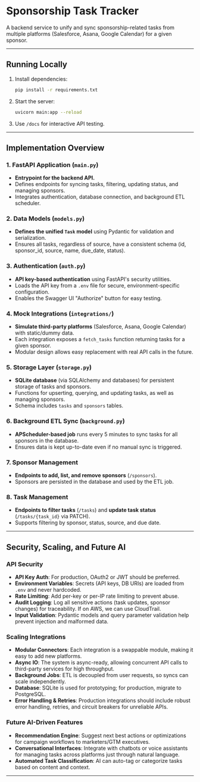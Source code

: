 # Sponsorship Task Tracker

A backend service to unify and sync sponsorship-related tasks from multiple platforms (Salesforce, Asana, Google Calendar) for a given sponsor.

---

## Running Locally

1. Install dependencies:
   ```bash
   pip install -r requirements.txt
   ```
2. Start the server:
   ```bash
   uvicorn main:app --reload
   ```
3. Use `/docs` for interactive API testing.

---

## Implementation Overview

### 1. FastAPI Application (`main.py`)
- **Entrypoint for the backend API.**
- Defines endpoints for syncing tasks, filtering, updating status, and managing sponsors.
- Integrates authentication, database connection, and background ETL scheduler.

### 2. Data Models (`models.py`)
- **Defines the unified `Task` model** using Pydantic for validation and serialization.
- Ensures all tasks, regardless of source, have a consistent schema (id, sponsor_id, source, name, due_date, status).

### 3. Authentication (`auth.py`)
- **API key-based authentication** using FastAPI's security utilities.
- Loads the API key from a `.env` file for secure, environment-specific configuration.
- Enables the Swagger UI "Authorize" button for easy testing.

### 4. Mock Integrations (`integrations/`)
- **Simulate third-party platforms** (Salesforce, Asana, Google Calendar) with static/dummy data.
- Each integration exposes a `fetch_tasks` function returning tasks for a given sponsor.
- Modular design allows easy replacement with real API calls in the future.

### 5. Storage Layer (`storage.py`)
- **SQLite database** (via SQLAlchemy and databases) for persistent storage of tasks and sponsors.
- Functions for upserting, querying, and updating tasks, as well as managing sponsors.
- Schema includes `tasks` and `sponsors` tables.

### 6. Background ETL Sync (`background.py`)
- **APScheduler-based job** runs every 5 minutes to sync tasks for all sponsors in the database.
- Ensures data is kept up-to-date even if no manual sync is triggered.

### 7. Sponsor Management
- **Endpoints to add, list, and remove sponsors** (`/sponsors`).
- Sponsors are persisted in the database and used by the ETL job.

### 8. Task Management
- **Endpoints to filter tasks** (`/tasks`) and **update task status** (`/tasks/{task_id}` via PATCH).
- Supports filtering by sponsor, status, source, and due date.

---

## Security, Scaling, and Future AI

### API Security
- **API Key Auth**: For production, OAuth2 or JWT should be preferred.
- **Environment Variables**: Secrets (API keys, DB URIs) are loaded from `.env` and never hardcoded.
- **Rate Limiting**: Add per-key or per-IP rate limiting to prevent abuse.
- **Audit Logging**: Log all sensitive actions (task updates, sponsor changes) for traceability. If on AWS, we can use CloudTrail.
- **Input Validation**: Pydantic models and query parameter validation help prevent injection and malformed data.

### Scaling Integrations
- **Modular Connectors**: Each integration is a swappable module, making it easy to add new platforms.
- **Async IO**: The system is async-ready, allowing concurrent API calls to third-party services for high throughput.
- **Background Jobs**: ETL is decoupled from user requests, so syncs can scale independently.
- **Database**: SQLite is used for prototyping; for production, migrate to PostgreSQL.
- **Error Handling & Retries**: Production integrations should include robust error handling, retries, and circuit breakers for unreliable APIs.

### Future AI-Driven Features
- **Recommendation Engine**: Suggest next best actions or optimizations for campaign workflows to marketers/GTM executives.
- **Conversational Interfaces**: Integrate with chatbots or voice assistants for managing tasks across platforms just through natural language.
- **Automated Task Classification**: AI can auto-tag or categorize tasks based on content and context.

---

